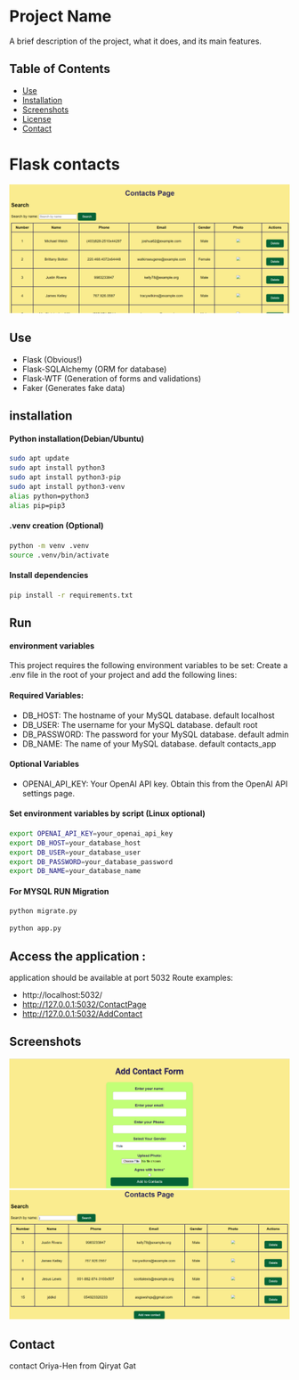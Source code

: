 # Project Name

A brief description of the project, what it does, and its main features.

## Table of Contents

- [Use](#use)
- [Installation](#installation)
- [Screenshots](#Screenshots)
- [License](#license)
- [Contact](#contact)


# Flask contacts

![alls](/Screenshots/viewContacts.png)

## Use

* Flask (Obvious!)
* Flask-SQLAlchemy (ORM for database)
* Flask-WTF (Generation of forms and validations)
* Faker (Generates fake data)

## installation
#### Python installation(Debian/Ubuntu)
```bash
sudo apt update
sudo apt install python3
sudo apt install python3-pip
sudo apt install python3-venv
alias python=python3
alias pip=pip3
```
#### .venv creation (Optional)
```bash
python -m venv .venv
source .venv/bin/activate
```

#### Install dependencies
```bash
pip install -r requirements.txt
```


## Run

#### environment variables
This project requires the following environment variables to be set:
Create a .env file in the root of your project and add the following lines:
#### Required Variables:

 - DB_HOST: The hostname of your MySQL database. default localhost
 - DB_USER: The username for your MySQL database. default root
 - DB_PASSWORD: The password for your MySQL database. default admin
 - DB_NAME: The name of your MySQL database. default contacts_app

#### Optional Variables
 - OPENAI_API_KEY: Your OpenAI API key. Obtain this from the OpenAI API settings page.

#### Set environment variables by script (Linux optional)
```bash
export OPENAI_API_KEY=your_openai_api_key
export DB_HOST=your_database_host
export DB_USER=your_database_user
export DB_PASSWORD=your_database_password
export DB_NAME=your_database_name
```


#### For MYSQL RUN Migration
```bash
python migrate.py
```


```bash
python app.py
```

## Access the application :
application should be available at port 5032
Route examples:
- http://localhost:5032/
- http://127.0.0.1:5032/ContactPage
- http://127.0.0.1:5032/AddContact

## Screenshots
![new](/Screenshots/addContact.png)
![search](/Screenshots/search.png)

## Contact
contact Oriya-Hen from Qiryat Gat
```